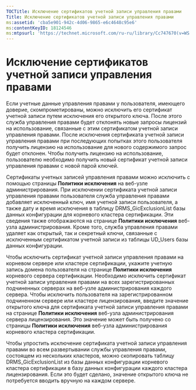 ```yaml
---
TOCTitle: Исключение сертификатов учетной записи управления правами
Title: Исключение сертификатов учетной записи управления правами
ms:assetid: 'cba5e901-942c-4d06-9865-e6c4648c95e6'
ms:contentKeyID: 18124546
ms:mtpsurl: 'https://technet.microsoft.com/ru-ru/library/Cc747670(v=WS.10)'
---
```


Исключение сертификатов учетной записи управления правами
=========================================================

Если учетные данные управления правами у пользователя, имеющего доверие, скомпрометированы, можно исключить его сертификат учетной записи путем исключения его открытого ключа. После этого служба управления правами будет отклонять новые запросы лицензий на использование, связанные с этим сертификатом учетной записи управления правами. После исключения сертификата учетной записи управления правами при последующих попытках этого пользователя получить лицензию на использование для нового содержимого запрос будет отклонен. Чтобы получить лицензию на использование, пользователю необходимо получить новый сертификат учетной записи управления правами с новой парой ключей.

Сертификаты учетных записей управления правами можно исключить с помощью страницы **Политики исключения** на веб-узле администрирования. При исключении сертификата учетной записи управления правами пользователя служба управления правами добавляет исключенный ключ, имя учетной записи пользователя, а также дату и время исключения в таблицу DRMS\_GicExclusionList базы данных конфигурации для корневого кластера сертификации. Эти сведения также отображаются на странице **Политики исключения** веб-узла администрирования. Кроме того, служба управления правами удаляет как открытый, так и секретный ключи, связанные с исключенным сертификатом учетной записи из таблицы UD\_Users базы данных конфигурации.

Чтобы исключить сертификат учетной записи управления правами на корневом сервере или кластере сертификации, укажите учетную запись домена пользователя на странице **Политики исключения** корневого сервера сертификации. Необходимо исключить сертификат учетной записи управления правами на всех зарегистрированных подчиненных серверах на веб-узле администрирования каждого сервера. Чтобы исключить пользователя на зарегистрированном подчиненном сервере или кластере лицензирования, введите значение открытого ключа для сертификата учетной записи управления правами на странице **Политики исключения** веб-узла администрирования сервера лицензирования. Это значение может быть получено со страницы **Политики исключения** веб-узла администрирования корневого кластера сертификации.

Чтобы упростить исключение сертификата учетной записи управления правами во всем развертывании службы управления правами, состоящем из нескольких кластеров, можно скопировать таблицу DRMS\_GicExclusionList из базы данных конфигурации корневого кластера сертификации в базу данных конфигурации каждого кластера лицензирования. Если это будет сделано, значение открытого ключа не потребуется вводить вручную на каждом сервере.

